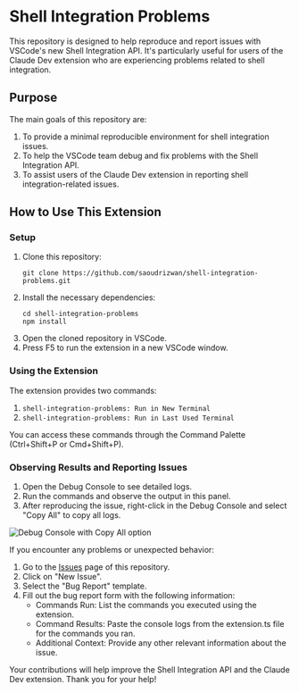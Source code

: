 # Shell Integration Problems

This repository is designed to help reproduce and report issues with VSCode's new Shell Integration API. It's particularly useful for users of the Claude Dev extension who are experiencing problems related to shell integration.

## Purpose

The main goals of this repository are:

1. To provide a minimal reproducible environment for shell integration issues.
2. To help the VSCode team debug and fix problems with the Shell Integration API.
3. To assist users of the Claude Dev extension in reporting shell integration-related issues.

## How to Use This Extension

### Setup

1. Clone this repository:
    ```
    git clone https://github.com/saoudrizwan/shell-integration-problems.git
    ```
2. Install the necessary dependencies:
    ```
    cd shell-integration-problems
    npm install
    ```
3. Open the cloned repository in VSCode.
4. Press F5 to run the extension in a new VSCode window.

### Using the Extension

The extension provides two commands:

1. `shell-integration-problems: Run in New Terminal`
2. `shell-integration-problems: Run in Last Used Terminal`

You can access these commands through the Command Palette (Ctrl+Shift+P or Cmd+Shift+P).

### Observing Results and Reporting Issues

1. Open the Debug Console to see detailed logs.
2. Run the commands and observe the output in this panel.
3. After reproducing the issue, right-click in the Debug Console and select "Copy All" to copy all logs.

![Debug Console with Copy All option]()

If you encounter any problems or unexpected behavior:

1. Go to the [Issues](https://github.com/saoudrizwan/shell-integration-problems/issues) page of this repository.
2. Click on "New Issue".
3. Select the "Bug Report" template.
4. Fill out the bug report form with the following information:
    - Commands Run: List the commands you executed using the extension.
    - Command Results: Paste the console logs from the extension.ts file for the commands you ran.
    - Additional Context: Provide any other relevant information about the issue.

Your contributions will help improve the Shell Integration API and the Claude Dev extension. Thank you for your help!
